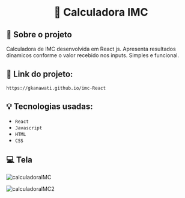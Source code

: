 <h1 align="center">
 📏 Calculadora IMC
</h1>

## :rocket: Sobre o projeto

Calculadora de IMC desenvolvida em React js.
Apresenta resultados dinamicos conforme o valor recebido nos inputs.
Simples e funcional.

## :link: Link do projeto:

    https://gkanawati.github.io/imc-React

## :bulb: Tecnologias usadas:

- `React`
- `Javascript`
- `HTML`
- `CSS`

## :computer: Tela

![calculadoraIMC](https://user-images.githubusercontent.com/87530595/159098827-844d3230-2052-44d2-bcb4-589b09133415.png)

![calculadoraIMC2](https://user-images.githubusercontent.com/87530595/159098907-fc5ac7a0-669e-4500-9538-5f3d253a984c.png)
